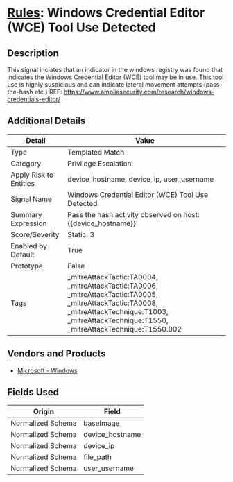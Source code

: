 # [Rules](README.md): Windows Credential Editor (WCE) Tool Use Detected

## Description
This signal inciates that an indicator in the windows registry was found that indicates the Windows Credential Editor (WCE) tool may be in use.  This tool use is highly suspicious and can indicate lateral movement attempts (pass-the-hash etc.)  REF: https://www.ampliasecurity.com/research/windows-credentials-editor/

## Additional Details
|Detail|Value|
|----|----|
|Type|Templated Match|
|Category|Privilege Escalation|
|Apply Risk to Entities|device_hostname, device_ip, user_username|
|Signal Name|Windows Credential Editor (WCE) Tool Use Detected|
|Summary Expression|Pass the hash activity observed on host: {{device_hostname}}|
|Score/Severity|Static: 3|
|Enabled by Default|True|
|Prototype|False|
|Tags|_mitreAttackTactic:TA0004, _mitreAttackTactic:TA0006, _mitreAttackTactic:TA0005, _mitreAttackTactic:TA0008, _mitreAttackTechnique:T1003, _mitreAttackTechnique:T1550, _mitreAttackTechnique:T1550.002|
## Vendors and Products
- [Microsoft - Windows](../products/1ff7546c-cb36-4a24-87f7-89d2cecc5761.md)


## Fields Used

|Origin|Field|
|----|----|
|Normalized Schema|baseImage|
|Normalized Schema|device_hostname|
|Normalized Schema|device_ip|
|Normalized Schema|file_path|
|Normalized Schema|user_username|


